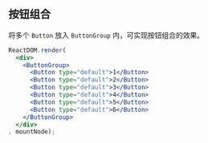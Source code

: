## 按钮组合


将多个 `Button` 放入 `ButtonGroup` 内，可实现按钮组合的效果。

```jsx
ReactDOM.render(
  <div>
    <ButtonGroup>
      <Button type="default">1</Button>
      <Button type="default">2</Button>
      <Button type="default">3</Button>
      <Button type="default">4</Button>
      <Button type="default">5</Button>
      <Button type="default">6</Button>
    </ButtonGroup>
  </div>
, mountNode);
```